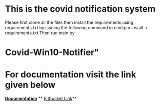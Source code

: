 # This is the covid notification system
Please first clone all the files then install the requirements using requirements.txt by issuing the following command in cmd:pip install -r requirements.txt
Then run main.py
# Covid-Win10-Notifier" 
# For documentation visit the link given below
**[Documentation]('covid-win10-notifier.netlify.app')**
** [Bitbucket Link](https://DebadityaMalakar@bitbucket.org/DebadityaMalakar/covid-win10-notifier.git)**
